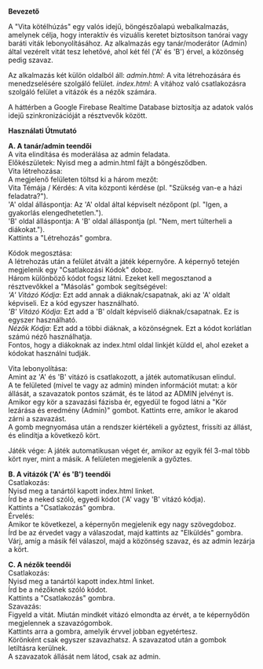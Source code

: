 **Bevezető**

A "Vita kötélhúzás" egy valós idejű, böngészőalapú webalkalmazás, amelynek célja, hogy interaktív és vizuális keretet biztosítson tanórai vagy baráti viták lebonyolításához. Az alkalmazás egy tanár/moderátor (Admin) által vezérelt vitát tesz lehetővé, ahol két fél ('A' és 'B') érvel, a közönség pedig szavaz.

Az alkalmazás két külön oldalból áll:
*admin.html*: A vita létrehozására és menedzselésére szolgáló felület.
*index.html*: A vitához való csatlakozásra szolgáló felület a vitázók és a nézők számára.

A háttérben a Google Firebase Realtime Database biztosítja az adatok valós idejű szinkronizációját a résztvevők között.

**Használati Útmutató**

**A. A tanár/admin teendői**                    
A vita elindítása és moderálása az admin feladata.              
Előkészületek: Nyisd meg a admin.html fájlt a böngésződben.                
Vita létrehozása:            
A megjelenő felületen töltsd ki a három mezőt:         
Vita Témája / Kérdés: A vita központi kérdése (pl. "Szükség van-e a házi feladatra?").          
'A' oldal álláspontja: Az 'A' oldal által képviselt nézőpont (pl. "Igen, a gyakorlás elengedhetetlen.").         
'B' oldal álláspontja: A 'B' oldal álláspontja (pl. "Nem, mert túlterheli a diákokat.").              
Kattints a "Létrehozás" gombra.           

Kódok megosztása:                 
A létrehozás után a felület átvált a játék képernyőre. A képernyő tetején megjelenik egy "Csatlakozási Kódok" doboz.            
Három különböző kódot fogsz látni. Ezeket kell megosztanod a résztvevőkkel a "Másolás" gombok segítségével:                   
*'A' Vitázó Kódja*: Ezt add annak a diáknak/csapatnak, aki az 'A' oldalt képviseli. Ez a kód egyszer használható.                    
*'B' Vitázó Kódja*: Ezt add a 'B' oldalt képviselő diáknak/csapatnak. Ez is egyszer használható.                     
*Nézők Kódja*: Ezt add a többi diáknak, a közönségnek. Ezt a kódot korlátlan számú néző használhatja.                      
Fontos, hogy a diákoknak az index.html oldal linkjét küldd el, ahol ezeket a kódokat használni tudják.                          

Vita lebonyolítása:                        
Amint az 'A' és 'B' vitázó is csatlakozott, a játék automatikusan elindul.                                                           
A te felületed (mivel te vagy az admin) minden információt mutat: a kör állását, a szavazatok pontos számát, és te látod az ADMIN jelvényt is.                            
Amikor egy kör a szavazási fázisba ér, egyedül te fogod látni a "Kör lezárása és eredmény (Admin)" gombot. Kattints erre, amikor le akarod zárni a szavazást.                                 
A gomb megnyomása után a rendszer kiértékeli a győztest, frissíti az állást, és elindítja a következő kört.                                  

Játék vége: A játék automatikusan véget ér, amikor az egyik fél 3-mal több kört nyer, mint a másik. A felületen megjelenik a győztes.                                  

**B. A vitázók ('A' és 'B') teendői**                                                         
Csatlakozás:                                             
Nyisd meg a tanártól kapott index.html linket.                                      
Írd be a neked szóló, egyedi kódot ('A' vagy 'B' vitázó kódja).                                        
Kattints a "Csatlakozás" gombra.                                        
Érvelés:                                      
Amikor te következel, a képernyőn megjelenik egy nagy szövegdoboz.                                  
Írd be az érvedet vagy a válaszodat, majd kattints az "Elküldés" gombra.                                    
Várj, amíg a másik fél válaszol, majd a közönség szavaz, és az admin lezárja a kört.                                  

**C. A nézők teendői**                                                                                
Csatlakozás:                                       
Nyisd meg a tanártól kapott index.html linket.                              
Írd be a nézőknek szóló kódot.                          
Kattints a "Csatlakozás" gombra.                               
Szavazás:                                  
Figyeld a vitát. Miután mindkét vitázó elmondta az érvét, a te képernyődön megjelennek a szavazógombok.                                   
Kattints arra a gombra, amelyik érvvel jobban egyetértesz.                              
Körönként csak egyszer szavazhatsz. A szavazatod után a gombok letiltásra kerülnek.                                   
A szavazatok állását nem látod, csak az admin.                                 
